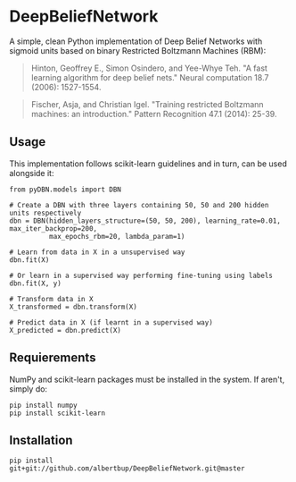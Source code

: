 # DeepBeliefNetwork
A simple, clean Python implementation of Deep Belief Networks with sigmoid units based on binary Restricted Boltzmann Machines (RBM):
> Hinton, Geoffrey E., Simon Osindero, and Yee-Whye Teh. "A fast learning algorithm for deep belief nets." Neural computation 18.7 (2006): 1527-1554.

> Fischer, Asja, and Christian Igel. "Training restricted Boltzmann machines: an introduction." Pattern Recognition 47.1 (2014): 25-39.

## Usage
This implementation follows scikit-learn guidelines and in turn, can be used alongside it:
    
    from pyDBN.models import DBN
  
    # Create a DBN with three layers containing 50, 50 and 200 hidden units respectively
    dbn = DBN(hidden_layers_structure=(50, 50, 200), learning_rate=0.01, max_iter_backprop=200,
              max_epochs_rbm=20, lambda_param=1)
    
    # Learn from data in X in a unsupervised way
    dbn.fit(X)
    
    # Or learn in a supervised way performing fine-tuning using labels
    dbn.fit(X, y)
    
    # Transform data in X
    X_transformed = dbn.transform(X)
    
    # Predict data in X (if learnt in a supervised way)
    X_predicted = dbn.predict(X)
    
## Requierements
NumPy and scikit-learn packages must be installed in the system. If aren't, simply do:
    
    pip install numpy
    pip install scikit-learn
  
## Installation

    pip install git+git://github.com/albertbup/DeepBeliefNetwork.git@master
